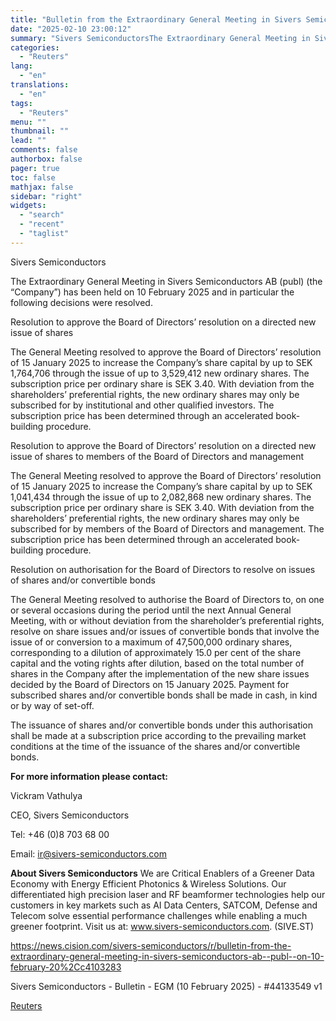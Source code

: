 ```yaml
---
title: "Bulletin from the Extraordinary General Meeting in Sivers Semiconductors AB (publ) on 10 February 2025"
date: "2025-02-10 23:00:12"
summary: "Sivers SemiconductorsThe Extraordinary General Meeting in Sivers Semiconductors AB (publ) (the “Company”) has been held on 10 February 2025 and in particular the following decisions were resolved.Resolution to approve the Board of Directors’ resolution on a directed new issue of sharesThe General Meeting resolved to approve the Board of Directors’..."
categories:
  - "Reuters"
lang:
  - "en"
translations:
  - "en"
tags:
  - "Reuters"
menu: ""
thumbnail: ""
lead: ""
comments: false
authorbox: false
pager: true
toc: false
mathjax: false
sidebar: "right"
widgets:
  - "search"
  - "recent"
  - "taglist"
---
```


Sivers Semiconductors

The Extraordinary General Meeting in Sivers Semiconductors AB (publ) (the “Company”) has been held on 10 February 2025 and in particular the following decisions were resolved.

Resolution to approve the Board of Directors’ resolution on a directed new issue of shares

The General Meeting resolved to approve the Board of Directors’ resolution of 15 January 2025 to increase the Company’s share capital by up to SEK 1,764,706 through the issue of up to 3,529,412 new ordinary shares. The subscription price per ordinary share is SEK 3.40. With deviation from the shareholders’ preferential rights, the new ordinary shares may only be subscribed for by institutional and other qualified investors. The subscription price has been determined through an accelerated book-building procedure.

Resolution to approve the Board of Directors’ resolution on a directed new issue of shares to members of the Board of Directors and management

The General Meeting resolved to approve the Board of Directors’ resolution of 15 January 2025 to increase the Company’s share capital by up to SEK 1,041,434 through the issue of up to 2,082,868 new ordinary shares. The subscription price per ordinary share is SEK 3.40. With deviation from the shareholders’ preferential rights, the new ordinary shares may only be subscribed for by members of the Board of Directors and management. The subscription price has been determined through an accelerated book-building procedure.

Resolution on authorisation for the Board of Directors to resolve on issues of shares and/or convertible bonds

The General Meeting resolved to authorise the Board of Directors to, on one or several occasions during the period until the next Annual General Meeting, with or without deviation from the shareholder’s preferential rights, resolve on share issues and/or issues of convertible bonds that involve the issue of or conversion to a maximum of 47,500,000 ordinary shares, corresponding to a dilution of approximately 15.0 per cent of the share capital and the voting rights after dilution, based on the total number of shares in the Company after the implementation of the new share issues decided by the Board of Directors on 15 January 2025. Payment for subscribed shares and/or convertible bonds shall be made in cash, in kind or by way of set-off.

The issuance of shares and/or convertible bonds under this authorisation shall be made at a subscription price according to the prevailing market conditions at the time of the issuance of the shares and/or convertible bonds.

**For more information please contact:**

Vickram Vathulya

CEO, Sivers Semiconductors

Tel: +46 (0)8 703 68 00

Email: ir@sivers-semiconductors.com

**About Sivers Semiconductors** We are Critical Enablers of a Greener Data Economy with Energy Efficient Photonics & Wireless Solutions. Our differentiated high precision laser and RF beamformer technologies help our customers in key markets such as AI Data Centers, SATCOM, Defense and Telecom solve essential performance challenges while enabling a much greener footprint. Visit us at: www.sivers-semiconductors.com. (SIVE.ST)

https://news.cision.com/sivers-semiconductors/r/bulletin-from-the-extraordinary-general-meeting-in-sivers-semiconductors-ab--publ--on-10-february-20%2Cc4103283

Sivers Semiconductors - Bulletin - EGM (10 February 2025) - #44133549 v1

[Reuters](https://www.tradingview.com/news/reuters.com,2025-02-10:newsml_Wkr1lrlkS:0-bulletin-from-the-extraordinary-general-meeting-in-sivers-semiconductors-ab-publ-on-10-february-2025/)
